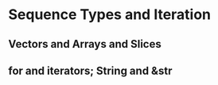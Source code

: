 # Sequence Types and Iteration

## Vectors and Arrays and Slices

## for and iterators; String and &str
